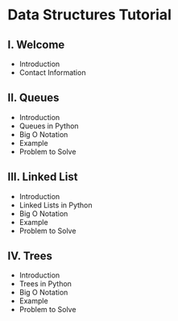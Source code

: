 # Data Structures Tutorial
## I. Welcome
* Introduction
* Contact Information
## II. Queues
* Introduction
* Queues in Python
* Big O Notation
* Example
* Problem to Solve
## III. Linked List
* Introduction
* Linked Lists in Python
* Big O Notation
* Example
* Problem to Solve
## IV. Trees
* Introduction
* Trees in Python
* Big O Notation
* Example
* Problem to Solve
